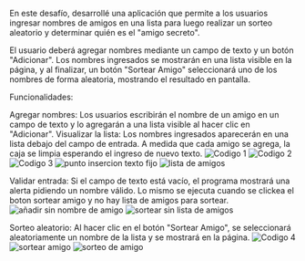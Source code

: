 En este desafío, desarrollé una aplicación que permite a los usuarios ingresar nombres de amigos en una lista para luego realizar un sorteo aleatorio y determinar quién es el "amigo secreto".

El usuario deberá agregar nombres mediante un campo de texto y un botón "Adicionar". Los nombres ingresados se mostrarán en una lista visible en la página, y al finalizar, un botón "Sortear Amigo" seleccionará uno de los nombres de forma aleatoria, mostrando el resultado en pantalla.

Funcionalidades:

Agregar nombres: Los usuarios escribirán el nombre de un amigo en un campo de texto y lo agregarán a una lista visible al hacer clic en "Adicionar".
Visualizar la lista: Los nombres ingresados aparecerán en una lista debajo del campo de entrada.
A medida que cada amigo se agrega, la caja se limpia esperando el ingreso de nuevo texto.
![Codigo 1](https://github.com/user-attachments/assets/a12b8472-059b-425b-95bf-25b16cc3ea3e)
![Codigo 2](https://github.com/user-attachments/assets/d5479d87-3068-49e5-a042-f63b63c2bc4d)
![Codigo 3](https://github.com/user-attachments/assets/756e6c3c-379e-4ec3-b415-693e574374fa)
![punto insercion texto fijo](https://github.com/user-attachments/assets/4dccdc68-c0f6-49d4-9682-b7259480f471)
![lista de amigos](https://github.com/user-attachments/assets/2e30a91a-7a46-40c0-8f13-b1fd2219e10d)

Validar entrada: Si el campo de texto está vacío, el programa mostrará una alerta pidiendo un nombre válido. Lo mismo se ejecuta cuando se clickea el boton sortear amigo y no hay lista de amigos para sortear.
![añadir sin nombre de amigo](https://github.com/user-attachments/assets/add5d4af-8d50-44a8-93db-778cae8c1346)
![sortear sin lista de amigos](https://github.com/user-attachments/assets/fea1657e-0f29-4816-9802-254f1d70c069)

Sorteo aleatorio: Al hacer clic en el botón "Sortear Amigo", se seleccionará aleatoriamente un nombre de la lista y se mostrará en la página.
![Codigo 4](https://github.com/user-attachments/assets/8c77cbd3-e1b2-4a57-ab5c-5e563a29fea4)
![sortear amigo](https://github.com/user-attachments/assets/43384a65-4968-4198-978e-dd77f53a8f1d)
![sorteo de amigo](https://github.com/user-attachments/assets/5126248a-facb-4b26-a08e-2f3691d6140d)

